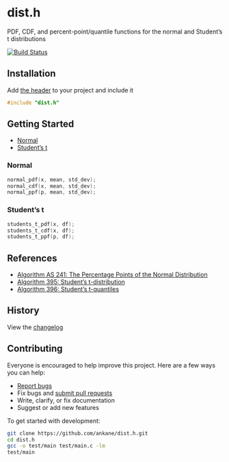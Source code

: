 # dist.h

PDF, CDF, and percent-point/quantile functions for the normal and Student’s t distributions

[![Build Status](https://github.com/ankane/dist.h/workflows/build/badge.svg?branch=master)](https://github.com/ankane/dist.h/actions)

## Installation

Add [the header](https://raw.githubusercontent.com/ankane/dist.h/v0.3.0/include/dist.h) to your project and include it

```cpp
#include "dist.h"
```

## Getting Started

- [Normal](#normal)
- [Student’s t](#students-t)

### Normal

```c
normal_pdf(x, mean, std_dev);
normal_cdf(x, mean, std_dev);
normal_ppf(p, mean, std_dev);
```

### Student’s t

```c
students_t_pdf(x, df);
students_t_cdf(x, df);
students_t_ppf(p, df);
```

## References

- [Algorithm AS 241: The Percentage Points of the Normal Distribution](https://www.jstor.org/stable/2347330)
- [Algorithm 395: Student’s t-distribution](https://dl.acm.org/doi/10.1145/355598.355599)
- [Algorithm 396: Student’s t-quantiles](https://dl.acm.org/doi/10.1145/355598.355600)

## History

View the [changelog](https://github.com/ankane/dist.h/blob/master/CHANGELOG.md)

## Contributing

Everyone is encouraged to help improve this project. Here are a few ways you can help:

- [Report bugs](https://github.com/ankane/dist.h/issues)
- Fix bugs and [submit pull requests](https://github.com/ankane/dist.h/pulls)
- Write, clarify, or fix documentation
- Suggest or add new features

To get started with development:

```sh
git clone https://github.com/ankane/dist.h.git
cd dist.h
gcc -o test/main test/main.c -lm
test/main
```

